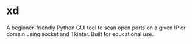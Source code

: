 # xd
 A beginner-friendly Python GUI tool to scan open ports on a given IP or domain using socket and Tkinter. Built for educational use.
